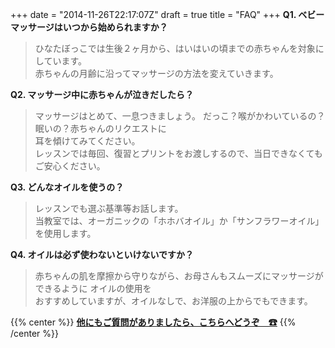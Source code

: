 +++
date = "2014-11-26T22:17:07Z"
draft = true
title = "FAQ"
+++
**Q1. ベビーマッサージはいつから始められますか？**

> ひなたぼっこでは生後２ヶ月から、はいはいの頃までの赤ちゃんを対象にしています。<br>
  赤ちゃんの月齢に沿ってマッサージの方法を変えていきます。

**Q2. マッサージ中に赤ちゃんが泣きだしたら？**
   
> マッサージはとめて、一息つきましょう。
  だっこ？喉がかわいているの？眠いの？赤ちゃんのリクエストに<br>
  耳を傾けてみてください。<br>
  レッスンでは毎回、復習とプリントをお渡しするので、当日できなくてもご安心ください。

**Q3. どんなオイルを使うの？**
   
> レッスンでも選ぶ基準等お話します。<br>
  当教室では、オーガニックの「ホホバオイル」か「サンフラワーオイル」を使用します。

**Q4. オイルは必ず使わないといけないですか？**
   
> 赤ちゃんの肌を摩擦から守りながら、お母さんもスムーズにマッサージができるように
  オイルの使用を<br>
  おすすめしていますが、オイルなしで、お洋服の上からでもできます。

{{% center %}}
**[他にもご質問がありましたら、こちらへどうぞ　☎](/contact)**
{{% /center %}}


